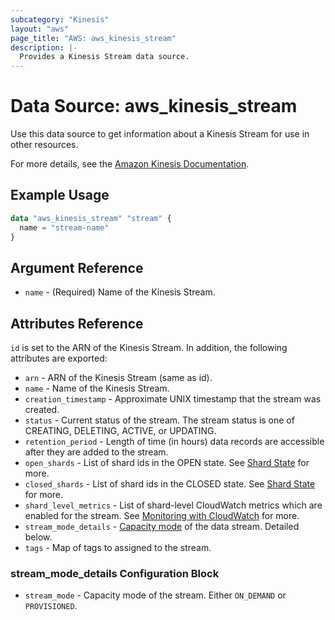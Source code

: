 ```yaml
---
subcategory: "Kinesis"
layout: "aws"
page_title: "AWS: aws_kinesis_stream"
description: |-
  Provides a Kinesis Stream data source.
---
```


# Data Source: aws_kinesis_stream

Use this data source to get information about a Kinesis Stream for use in other
resources.

For more details, see the [Amazon Kinesis Documentation][1].

## Example Usage

```terraform
data "aws_kinesis_stream" "stream" {
  name = "stream-name"
}
```

## Argument Reference

* `name` - (Required) Name of the Kinesis Stream.

## Attributes Reference

`id` is set to the ARN of the Kinesis Stream. In addition, the following attributes
are exported:

* `arn` - ARN of the Kinesis Stream (same as id).
* `name` - Name of the Kinesis Stream.
* `creation_timestamp` - Approximate UNIX timestamp that the stream was created.
* `status` - Current status of the stream. The stream status is one of CREATING, DELETING, ACTIVE, or UPDATING.
* `retention_period` - Length of time (in hours) data records are accessible after they are added to the stream.
* `open_shards` - List of shard ids in the OPEN state. See [Shard State][2] for more.
* `closed_shards` - List of shard ids in the CLOSED state. See [Shard State][2] for more.
* `shard_level_metrics` - List of shard-level CloudWatch metrics which are enabled for the stream. See [Monitoring with CloudWatch][3] for more.
* `stream_mode_details` - [Capacity mode][4] of the data stream. Detailed below.
* `tags` - Map of tags to assigned to the stream.

### stream_mode_details Configuration Block

* `stream_mode` - Capacity mode of the stream. Either `ON_DEMAND` or `PROVISIONED`.

[1]: https://aws.amazon.com/documentation/kinesis/
[2]: https://docs.aws.amazon.com/streams/latest/dev/kinesis-using-sdk-java-after-resharding.html#kinesis-using-sdk-java-resharding-data-routing
[3]: https://docs.aws.amazon.com/streams/latest/dev/monitoring-with-cloudwatch.html
[4]: https://docs.aws.amazon.com/streams/latest/dev/how-do-i-size-a-stream.html
